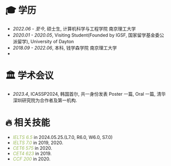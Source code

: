 
# 🎓 学历
- *2022.06 - 至今*, 硕士生, 计算机科学与工程学院 南京理工大学
- *2020.01 - 2020.05*, Visiting Student(Founded by IGSF, 国家留学基金委公派留学), University of Dayton
- *2018.09 - 2022.06*, 本科, 钱学森学院 南京理工大学
- 
<span class='anchor' id='-xshy'></span>

  # 🏛️ 学术会议
- *2023.4*, ICASSP2024, 韩国首尔, 共一身份发表 Poster 一篇, Oral 一篇, 清华深圳研究院为合作者及第一机构.

<span class='anchor' id='-xl'></span>

# 🔥 相关技能
- <font color="#9bbb59">*IELTS 6.5*</font> in 2024.05.25.(L7.0, R6.0, W6.0, S7.0)
- <font color="#9bbb59">*IELTS 7.0*</font> in 2019, 2020.
- <font color="#9bbb59">*CET6 575*</font> in 2020.
- <font color="#9bbb59">*CET4 623*</font> in 2019.
- <font color="#9bbb59">*CCF 200*</font> in 2020.
